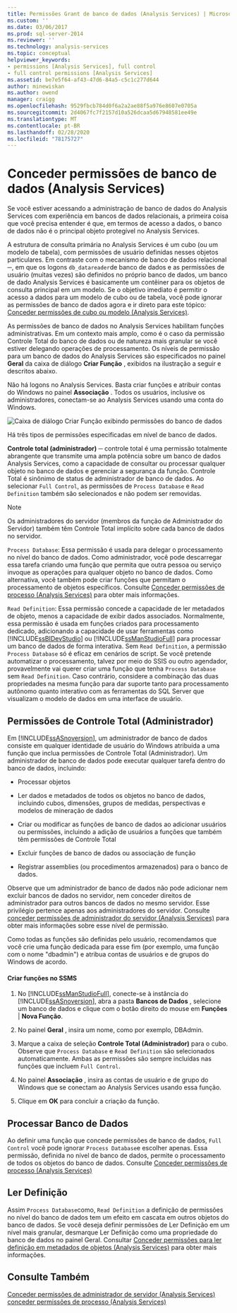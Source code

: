 ```yaml
---
title: Permissões Grant de banco de dados (Analysis Services) | Microsoft Docs
ms.custom: ''
ms.date: 03/06/2017
ms.prod: sql-server-2014
ms.reviewer: ''
ms.technology: analysis-services
ms.topic: conceptual
helpviewer_keywords:
- permissions [Analysis Services], full control
- full control permissions [Analysis Services]
ms.assetid: be7e5f64-af43-47d6-84a5-c5c1c277d644
author: minewiskan
ms.author: owend
manager: craigg
ms.openlocfilehash: 9529fbcb784d0f6a2a2ae88f5a976e8607e0705a
ms.sourcegitcommit: 2d4067fc7f2157d10a526dcaa5d67948581ee49e
ms.translationtype: MT
ms.contentlocale: pt-BR
ms.lasthandoff: 02/28/2020
ms.locfileid: "78175727"
---
```

# <a name="grant-database-permissions-analysis-services"></a>Conceder permissões de banco de dados (Analysis Services)
  Se você estiver acessando a administração de banco de dados do Analysis Services com experiência em bancos de dados relacionais, a primeira coisa que você precisa entender é que, em termos de acesso a dados, o banco de dados não é o principal objeto protegível no Analysis Services.

 A estrutura de consulta primária no Analysis Services é um cubo (ou um modelo de tabela), com permissões de usuário definidas nesses objetos particulares. Em contraste com o mecanismo de banco de dados relacional ─, em que os logons `db_datareader`de banco de dados e as permissões de usuário (muitas vezes) são definidos no próprio banco de dados, um banco de dado Analysis Services é basicamente um contêiner para os objetos de consulta principal em um modelo. Se o objetivo imediato é permitir o acesso a dados para um modelo de cubo ou de tabela, você pode ignorar as permissões de banco de dados agora e ir direto para este tópico: [Conceder permissões de cubo ou modelo &#40;Analysis Services&#41;](grant-cube-or-model-permissions-analysis-services.md).

 As permissões de banco de dados no Analysis Services habilitam funções administrativas. Em um contexto mais amplo, como é o caso da permissão Controle Total do banco de dados ou de natureza mais granular se você estiver delegando operações de processamento. Os níveis de permissão para um banco de dados do Analysis Services são especificados no painel **Geral** da caixa de diálogo **Criar Função** , exibidos na ilustração a seguir e descritos abaixo.

 Não há logons no Analysis Services. Basta criar funções e atribuir contas do Windows no painel **Associação** . Todos os usuários, inclusive os administradores, conectam-se ao Analysis Services usando uma conta do Windows.

 ![Caixa de diálogo Criar Função exibindo permissões do banco de dados](../media/ssas-permsdbrole.png "Caixa de diálogo Criar Função exibindo permissões do banco de dados")

 Há três tipos de permissões especificadas em nível de banco de dados.

 **Controle total (administrador)** ─ controle total é uma permissão totalmente abrangente que transmite uma ampla potência sobre um banco de dados Analysis Services, como a capacidade de consultar ou processar qualquer objeto no banco de dados e gerenciar a segurança da função. Controle Total é sinônimo de status de administrador de banco de dados. Ao selecionar `Full Control`, as permissões de `Process Database` e `Read Definition` também são selecionados e não podem ser removidas.

> [!NOTE]
>  Os administradores do servidor (membros da função de Administrador do Servidor) também têm Controle Total implícito sobre cada banco de dados no servidor.

 `Process Database`: Essa permissão é usada para delegar o processamento no nível do banco de dados. Como administrador, você pode descarregar essa tarefa criando uma função que permita que outra pessoa ou serviço invoque as operações para qualquer objeto no banco de dados. Como alternativa, você também pode criar funções que permitam o processamento de objetos específicos. Consulte [Conceder permissões de processo &#40;Analysis Services&#41;](grant-process-permissions-analysis-services.md) para obter mais informações.

 `Read Definition`: Essa permissão concede a capacidade de ler metadados de objeto, menos a capacidade de exibir dados associados. Normalmente, essa permissão é usada em funções criados para processamento dedicado, adicionando a capacidade de usar ferramentas como [!INCLUDE[ssBIDevStudio](../../includes/ssbidevstudio-md.md)] ou [!INCLUDE[ssManStudioFull](../../../includes/ssmanstudiofull-md.md)] para processar um banco de dados de forma interativa. Sem `Read Definition`, a permissão `Process Database` só é eficaz em cenários de script. Se você pretende automatizar o processamento, talvez por meio do SSIS ou outro agendador, provavelmente vai querer criar uma função que tenha `Process Database` sem `Read Definition`. Caso contrário, considere a combinação das duas propriedades na mesma função para dar suporte tanto para processamento autônomo quanto interativo com as ferramentas do SQL Server que visualizam o modelo de dados em uma interface de usuário.

## <a name="full-control-administrator-permissions"></a>Permissões de Controle Total (Administrador)
 Em [!INCLUDE[ssASnoversion](../../../includes/ssasnoversion-md.md)], um administrador de banco de dados consiste em qualquer identidade de usuário do Windows atribuída a uma função que inclua permissões de Controle Total (Administrador). Um administrador de banco de dados pode executar qualquer tarefa dentro do banco de dados, incluindo:

-   Processar objetos

-   Ler dados e metadados de todos os objetos no banco de dados, incluindo cubos, dimensões, grupos de medidas, perspectivas e modelos de mineração de dados

-   Criar ou modificar as funções de banco de dados ao adicionar usuários ou permissões, incluindo a adição de usuários a funções que também têm permissões de Controle Total

-   Excluir funções de banco de dados ou associação de função

-   Registrar assemblies (ou procedimentos armazenados) para o banco de dados.

 Observe que um administrador de banco de dados não pode adicionar nem excluir bancos de dados no servidor, nem conceder direitos de administrador para outros bancos de dados no mesmo servidor. Esse privilégio pertence apenas aos administradores do servidor. Consulte [conceder permissões de administrador do servidor &#40;Analysis Services&#41;](../instances/grant-server-admin-rights-to-an-analysis-services-instance.md) para obter mais informações sobre esse nível de permissão.

 Como todas as funções são definidas pelo usuário, recomendamos que você crie uma função dedicada para esse fim (por exemplo, uma função com o nome "dbadmin") e atribua contas de usuários e de grupos do Windows de acordo.

#### <a name="create-roles-in-ssms"></a>Criar funções no SSMS

1.  No [!INCLUDE[ssManStudioFull](../../../includes/ssmanstudiofull-md.md)], conecte-se à instância do [!INCLUDE[ssASnoversion](../../../includes/ssasnoversion-md.md)], abra a pasta **Bancos de Dados** , selecione um banco de dados e clique com o botão direito do mouse em **Funções** | **Nova Função**.

2.  No painel **Geral** , insira um nome, como por exemplo, DBAdmin.

3.  Marque a caixa de seleção **Controle Total (Administrador)** para o cubo. Observe que `Process Database` e `Read Definition` são selecionados automaticamente. Ambas as permissões são sempre incluídas nas funções que incluem `Full Control`.

4.  No painel **Associação** , insira as contas de usuário e de grupo do Windows que se conectam ao Analysis Services usando essa função.

5.  Clique em **OK** para concluir a criação da função.

## <a name="process-database"></a>Processar Banco de Dados
 Ao definir uma função que concede permissões de banco de dados, `Full Control` você pode ignorar `Process Database`e escolher apenas. Essa permissão, definida no nível de banco de dados, permite o processamento de todos os objetos do banco de dados. Consulte [Conceder permissões de processo &#40;Analysis Services&#41;](grant-process-permissions-analysis-services.md)

## <a name="read-definition"></a>Ler Definição
 Assim `Process Database`como, `Read Definition` a definição de permissões no nível do banco de dados tem um efeito em cascata em outros objetos do banco de dados. Se você deseja definir permissões de Ler Definição em um nível mais granular, desmarque Ler Definição como uma propriedade do banco de dados no painel Geral. Consultar [Conceder permissões para ler definição em metadados de objetos &#40;Analysis Services&#41;](grant-read-definition-permissions-on-object-metadata-analysis-services.md) para obter mais informações.

## <a name="see-also"></a>Consulte Também
 [Conceder permissões de administrador de servidor &#40;Analysis Services&#41;](../instances/grant-server-admin-rights-to-an-analysis-services-instance.md) [conceder permissões de processo &#40;Analysis Services&#41;](grant-process-permissions-analysis-services.md)


